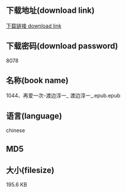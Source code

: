 ## 下载地址(download link)
[下载链接 download link](https://voluble-croquembouche-d321dc.netlify.app/?s=1044%E3%80%81%E5%86%8D%E7%88%B1%E4%B8%80%E6%AC%A1-%E6%B8%A1%E8%BE%B9%E6%B7%B3%E4%B8%80_+%E6%B8%A1%E8%BE%B9%E6%B7%B3%E4%B8%80_.epub)

## 下载密码(download password)
8078

## 名称(book name)
1044、再爱一次-渡边淳一_ 渡边淳一_.epub.epub

## 语言(language)
chinese

## MD5


## 大小(filesize)
195.6 KB
